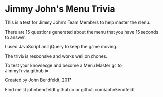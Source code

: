 # Jimmy John's Menu Trivia 

This is a test for Jimmy John’s Team Members to help master the menu.

There are 15 questions generated about the menu that you have 15 seconds to answer.

I used JavaScript and jQuery to keep the game moving. 

The trivia is responsive and works well on phones.

To test your knowledge and become a Menu Master go to JimmyTrivia.github.io

Created by John Bendfeldt, 2017 

Find me at johnbendfeldt.github.io or github.com/JohnBendfeldt
